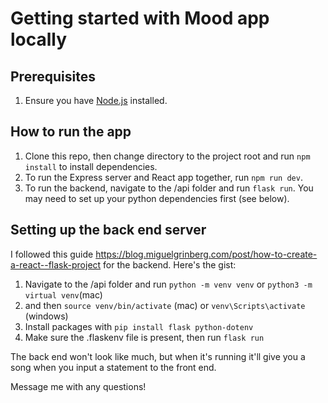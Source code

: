 # Getting started with Mood app locally

## Prerequisites

1. Ensure you have [Node.js](https://nodejs.org/en/download/) installed.

## How to run the app

1. Clone this repo, then change directory to the project root and run `npm install` to install dependencies.
2. To run the Express server and React app together, run `npm run dev`.
3. To run the backend, navigate to the /api folder and run `flask run`. You may need to set up your python dependencies first (see below).

## Setting up the back end server 
I followed this guide https://blog.miguelgrinberg.com/post/how-to-create-a-react--flask-project for the backend. Here's the gist:

1. Navigate to the /api folder and run `python -m venv venv` or `python3 -m virtual venv`(mac) 
2. and then `source venv/bin/activate` (mac) or `venv\Scripts\activate` (windows)
3. Install packages with `pip install flask python-dotenv`
4. Make sure the .flaskenv file is present, then run `flask run`

The back end won't look like much, but when it's running it'll give you a song when you input a statement to the front end. 

Message me with any questions!
